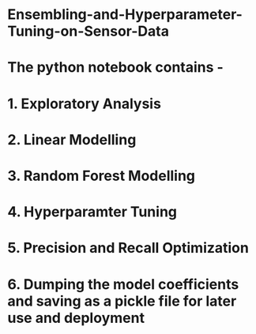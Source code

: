 # Ensembling-and-Hyperparameter-Tuning-on-Sensor-Data
# The python notebook contains - 
# 1. Exploratory Analysis
# 2. Linear Modelling
# 3. Random Forest Modelling
# 4. Hyperparamter Tuning
# 5. Precision and Recall Optimization
# 6. Dumping the model coefficients and saving as a pickle file for later use and deployment
